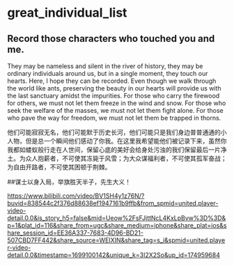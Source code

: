 # great_individual_list

## Record those characters who touched you and me.

They may be nameless and silent in the river of history, they may be ordinary individuals around us, but in a single moment, they touch our hearts. Here, I hope they can be recorded. Even though we walk through the world like ants, preserving the beauty in our hearts will provide us with the last sanctuary amidst the impurities. For those who carry the firewood for others, we must not let them freeze in the wind and snow. For those who seek the welfare of the masses, we must not let them fight alone. For those who pave the way for freedom, we must not let them be trapped in thorns.

他们可能寂寂无名，他们可能默于历史长河，他们可能只是我们身边普普通通的小人物，但是总一个瞬间他们感动了你我。在这里我希望能他们被记录下来，虽然你我都如蝼蚁般行走在人世间，保留心底的美好会给身处污浊的我们保留最后一片净土。为众人抱薪者，不可使其冻毙于风雪；为大众谋福利者，不可使其孤军奋战；为自由开路者，不可使其困顿于荆棘。

##谋士以身入局，举旗胜天半子，先生大义！

https://www.bilibili.com/video/BV1SH4y1z76N/?buvid=838544c2f376d88638ef1947161b9ffb&from_spmid=united.player-video-detail.0.0&is_story_h5=false&mid=Ueow%2FsFJjttNcL4KxLpBvw%3D%3D&p=1&plat_id=116&share_from=ugc&share_medium=iphone&share_plat=ios&share_session_id=EE36A337-7683-4D96-BD21-507CBD7FF442&share_source=WEIXIN&share_tag=s_i&spmid=united.player-video-detail.0.0&timestamp=1699100142&unique_k=3I2X2So&up_id=174959684
